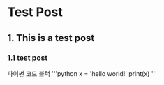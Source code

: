 # Test Post
## 1. This is a test post
### 1.1 test post
파이썬 코드 블럭
'''python
x = 'hello world!'
print(x)
'''
